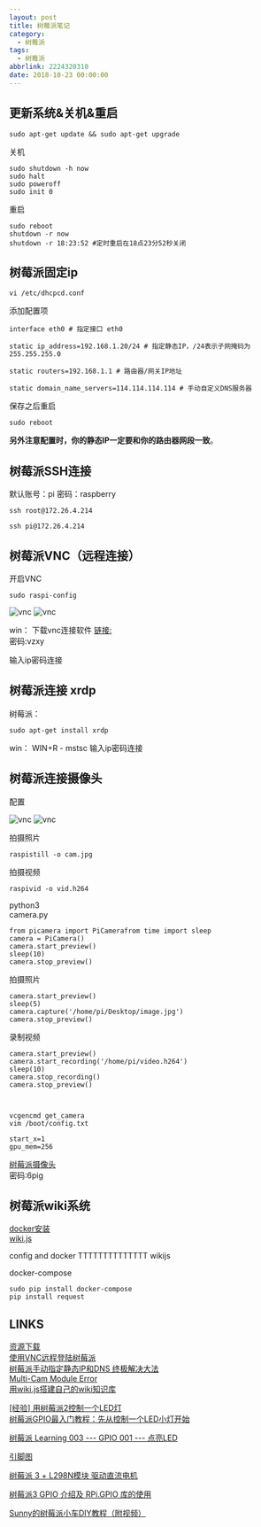 ```yaml
---
layout: post
title: 树莓派笔记
category: 
  - 树莓派
tags: 
  - 树莓派
abbrlink: 2224320310
date: 2018-10-23 00:00:00
---
```


## 更新系统&关机&重启

	sudo apt-get update && sudo apt-get upgrade

关机  

	sudo shutdown -h now
	sudo halt
	sudo poweroff
	sudo init 0

重启  

	sudo reboot
	shutdown -r now
	shutdown -r 18:23:52 #定时重启在18点23分52秒关闭

## 树莓派固定ip

	vi /etc/dhcpcd.conf

添加配置项  
	
	interface eth0 # 指定接口 eth0
	
	static ip_address=192.168.1.20/24 # 指定静态IP，/24表示子网掩码为 255.255.255.0
	
	static routers=192.168.1.1 # 路由器/网关IP地址
	
	static domain_name_servers=114.114.114.114 # 手动自定义DNS服务器

保存之后重启  

	sudo reboot

**另外注意配置时，你的静态IP一定要和你的路由器网段一致**。


## 树莓派SSH连接
默认账号：pi   密码：raspberry  

	ssh root@172.26.4.214

	ssh pi@172.26.4.214



## 树莓派VNC（远程连接）
开启VNC  
	
	sudo raspi-config

![vnc](https://coding.net/u/tea9/p/image/git/raw/master/blog_img/22/01.png) 
![vnc](https://coding.net/u/tea9/p/image/git/raw/master/blog_img/22/02.png) 


win：
下载vnc连接软件
[链接:](https://pan.baidu.com/s/10A0iSWmXUJedNLfbist8ug)  
密码:vzxy

输入ip密码连接


## 树莓派连接 xrdp

树莓派：  

	sudo apt-get install xrdp

win：
WIN+R - mstsc
输入ip密码连接


## 树莓派连接摄像头

配置  

![vnc](https://coding.net/u/tea9/p/image/git/raw/master/blog_img/22/03.png) 
![vnc](https://coding.net/u/tea9/p/image/git/raw/master/blog_img/22/04.png) 

拍摄照片  

	raspistill -o cam.jpg

拍摄视频  

	raspivid -o vid.h264


python3  
camera.py  

	from picamera import PiCamerafrom time import sleep 
	camera = PiCamera()
	camera.start_preview()
	sleep(10)
	camera.stop_preview()


拍摄照片

	camera.start_preview()
	sleep(5) 
	camera.capture('/home/pi/Desktop/image.jpg') 
	camera.stop_preview()

录制视频  

	camera.start_preview() 
	camera.start_recording('/home/pi/video.h264') 
	sleep(10)
	camera.stop_recording()
	camera.stop_preview()



	vcgencmd get_camera
	vim /boot/config.txt

	start_x=1
	gpu_mem=256

[树莓派摄像头](https://pan.baidu.com/s/1wafsFY7_8iuQZm0QX4QJug)  
密码:6pig

## 树莓派wiki系统

[docker安装](http://www.runoob.com/docker/ubuntu-docker-install.html)  
[wiki.js](https://github.com/Requarks/wiki)  

config and docker
TTTTTTTTTTTTTT
wikijs

docker-compose  

	sudo pip install docker-compose
	pip install request



## LINKS

[资源下载](http://shumeipai.nxez.com/download)  
[使用VNC远程登陆树莓派](https://blog.csdn.net/u012952807/article/details/70225700)  
[树莓派手动指定静态IP和DNS 终极解决大法](https://blog.csdn.net/u013178472/article/details/78574878)  
[Multi-Cam Module Error](https://raspberrypi.stackexchange.com/questions/51322/multi-cam-module-error)  
[用wiki.js搭建自己的wiki知识库](https://blog.csdn.net/michael_llh/article/details/80210951)  

[[经验] 用树莓派2控制一个LED灯](http://bbs.elecfans.com/jishu_542880_1_1.html)  
[树莓派GPIO最入门教程：先从控制一个LED小灯开始](https://www.jianshu.com/p/27104b0c5da1)  

[树莓派 Learning 003 --- GPIO 001 --- 点亮LED](https://blog.csdn.net/github_35160620/article/details/52140967)  

[引脚图](https://image.baidu.com/search/detail?ct=503316480&z=0&ipn=d&word=%E6%A0%91%E8%8E%93%E6%B4%BE%E9%92%88%E8%84%9A%E5%9B%BE&hs=2&pn=5&spn=0&di=9211195430&pi=0&rn=1&tn=baiduimagedetail&is=0%2C0&ie=utf-8&oe=utf-8&cl=2&lm=-1&cs=2469181244%2C1318570245&os=2596068280%2C2211848993&simid=1258434643%2C4156524171&adpicid=0&lpn=0&ln=30&fr=ala&fm=&sme=&cg=&bdtype=11&oriquery=%E6%A0%91%E8%8E%93%E6%B4%BE%E9%92%88%E8%84%9A%E5%9B%BE&objurl=http%3A%2F%2Fupload-images.jianshu.io%2Fupload_images%2F80704-7a5b8c35888d93b8.jpg&fromurl=ippr_z2C%24qAzdH3FAzdH3Fooo_z%26e3B3twgfi7_z%26e3Bv54AzdH3FrAzdH3Fuv00v8vukkw1&gsm=0&islist=&querylist=)  

[树莓派 3 + L298N模块 驱动直流电机](https://www.jianshu.com/p/775b4fb2c98d)  

[树莓派3 GPIO 介绍及 RPi.GPIO 库的使用](https://www.jianshu.com/p/1db0b3e4fd56)  

[Sunny的树莓派小车DIY教程（附视频）](http://shumeipai.nxez.com/2015/11/08/raspberry-pi-car-diy-tutorials-by-sunny.html)  


